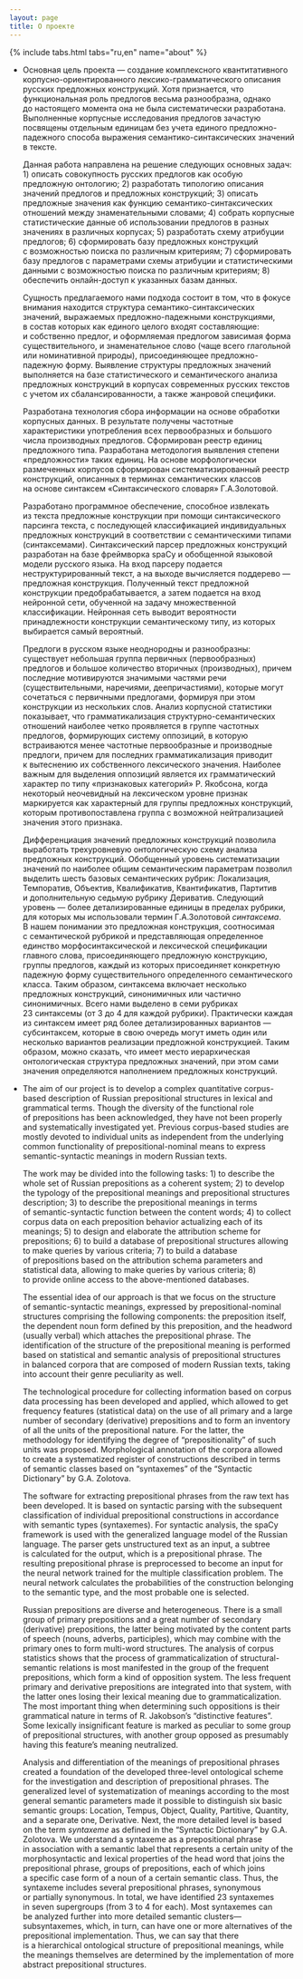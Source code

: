 ```yaml
---
layout: page
title: О проекте
---
```


{% include tabs.html tabs="ru,en" name="about" %}

<ul class="tab-content" id="tabs" data-name="about">
  <li class="active">
<p>Основная цель проекта — создание комплексного квантитативного корпусно-ориентированного лексико-грамматического описания русских предложных конструкций. Хотя признается, что функциональная роль предлогов весьма разнообразна, однако до настоящего момента она не была систематически разработана. Выполненные корпусные исследования предлогов зачастую посвящены отдельным единицам без учета единого предложно-падежного способа выражения семантико-синтаксических значений в тексте.</p>

<p>Данная работа направлена на решение следующих основных задач: 1) описать совокупность русских предлогов как особую предложную онтологию; 2) разработать типологию описания значений предлогов и предложных конструкций; 3) описать предложные значения как функцию семантико-синтаксических отношений между знаменательными словами; 4) собрать корпусные статистические данные об использовании предлогов в разных значениях в различных корпусах; 5) разработать схему атрибуции предлогов; 6) сформировать базу предложных конструкций с возможностью поиска по различным критериям; 7) сформировать базу предлогов с параметрами схемы атрибуции и статистическими данными с возможностью поиска по различным критериям; 8) обеспечить онлайн-доступ к указанных базам данных.</p>

<p>Сущность предлагаемого нами подхода состоит в том, что в фокусе внимания находится структура семантико-синтаксических значений, выражаемых предложно-падежными конструкциями, в состав которых как единого целого входят составляющие: и собственно предлог, и оформляемая предлогом зависимая форма существительного, и знаменательное слово (чаще всего глагольной или номинативной природы), присоединяющее предложно-падежную форму. Выявление структуры предложных значений выполняется на базе статистического и семантического анализа предложных конструкций в корпусах современных русских текстов с учетом их сбалансированности, а также жанровой специфики.</p>

<p>Разработана технология сбора информации на основе обработки корпусных данных. В результате получены частотные характеристики употребления всех первообразных и большого числа производных предлогов. Сформирован реестр единиц предложного типа. Разработана методология выявления степени «предложности» таких единиц. На основе морфологически размеченных корпусов сформирован систематизированный реестр конструкций, описанных в терминах семантических классов на основе синтаксем «Синтаксического словаря» Г.А.Золотовой.</p>

<p>Разработано программное обеспечение, способное извлекать из текста предложные конструкции при помощи синтаксического парсинга текста, с последующей классификацией индивидуальных предложных конструкций в соответствии с семантическими типами (синтаксемами). Синтаксический парсер предложных конструкций разработан на базе фреймворка spaCy и обобщенной языковой модели русского языка. На вход парсеру подается неструктурированный текст, а на выходе вычисляется поддерево — предложная конструкция. Полученный текст предложной конструкции предобрабатывается, а затем подается на вход нейронной сети, обученной на задачу множественной классификации. Нейронная сеть выводит вероятности принадлежности конструкции семантическому типу, из которых выбирается самый вероятный.</p>

<p>Предлоги в русском языке неоднородны и разнообразны: существует небольшая группа первичных (первообразных) предлогов и большое количество вторичных (производных), причем последние мотивируются значимыми частями речи (существительными, наречиями, деепричастиями), которые могут сочетаться с первичными предлогами, формируя при этом конструкции из нескольких слов. Анализ корпусной статистики показывает, что грамматикализация структурно-семантических отношений наиболее четко проявляется в группе частотных предлогов, формирующих систему оппозиций, в которую встраиваются менее частотные первообразные и производные предлоги, причем для последних грамматикализация приводит к вытеснению их собственного лексического значения. Наиболее важным для выделения оппозиций является их грамматический характер по типу «признаковых категорий» Р. Якобсона, когда некоторый неочевидный на лексическом уровне признак маркируется как характерный для группы предложных конструкций, которым противопоставлена группа с возможной нейтрализацией значения этого признака.</p>

<p>Дифференциация значений предложных конструкций позволила выработать трехуровневую онтологическую схему анализа предложных конструкций. Обобщенный уровень систематизации значений по наиболее общим семантическим параметрам позволил выделить шесть базовых семантических рубрик: Локализация, Темпоратив, Объектив, Квалификатив, Квантификатив, Партитив и дополнительную седьмую рубрику Дериватив. Следующий уровень — более детализированные единицы в пределах рубрики, для которых мы использовали термин Г.А.Золотовой <i>синтаксема</i>. В нашем понимании это предложная конструкция, соотносимая с семантической рубрикой и представляющая определенное единство морфосинтаксической и лексической спецификации главного слова, присоединяющего предложную конструкцию, группы предлогов, каждый из которых присоединяет конкретную падежную форму существительного определенного семантического класса. Таким образом, синтаксема включает несколько предложных конструкций, синонимичных или частично синонимичных. Всего нами выделено в семи рубриках 23 синтаксемы (от 3 до 4 для каждой рубрики). Практически каждая из синтаксем имеет ряд более детализированных вариантов — субсинтаксем, которые в свою очередь могут иметь один или несколько вариантов реализации предложной конструкцией. Таким образом, можно сказать, что имеет место иерархическая онтологическая структура предложных значений, при этом сами значения определяются наполнением предложных конструкций.</p>
  </li>

  <li>
<p>The aim of our project is to develop a complex quantitative corpus-based description of Russian prepositional structures in lexical and grammatical terms. Though the diversity of the functional role of prepositions has been acknowledged, they have not been properly and systematically investigated yet. Previous corpus-based studies are mostly devoted to individual units as independent from the underlying common functionality of prepositional-nominal means to express semantic-syntactic meanings in modern Russian texts.</p>

<p>The work may be divided into the following tasks: 1) to describe the whole set of Russian prepositions as a coherent system; 2) to develop the typology of the prepositional meanings and prepositional structures description; 3) to describe the prepositional meanings in terms of semantic-syntactic function between the content words; 4) to collect corpus data on each preposition behavior actualizing each of its meanings; 5) to design and elaborate the attribution scheme for prepositions; 6) to build a database of prepositional structures allowing to make queries by various criteria; 7) to build a database of prepositions based on the attribution schema parameters and statistical data, allowing to make queries by various criteria; 8) to provide online access to the above-mentioned databases.</p>

<p>The essential idea of our approach is that we focus on the structure of semantic-syntactic meanings, expressed by prepositional-nominal structures comprising the following components: the preposition itself, the dependent noun form defined by this preposition, and the headword (usually verbal) which attaches the prepositional phrase. The identification of the structure of the prepositional meaning is performed based on statistical and semantic analysis of prepositional structures in balanced corpora that are composed of modern Russian texts, taking into account their genre peculiarity as well.</p>

<p>The technological procedure for collecting information based on corpus data processing has been developed and applied, which allowed to get frequency features (statistical data) on the use of all primary and a large number of secondary (derivative) prepositions and to form an inventory of all the units of the prepositional nature. For the latter, the methodology for identifying the degree of “prepositionality” of such units was proposed. Morphological annotation of the corpora allowed to create a systematized register of constructions described in terms of semantic classes based on “syntaxemes” of the “Syntactic Dictionary” by G.A. Zolotova.</p>

<p>The software for extracting prepositional phrases from the raw text has been developed. It is based on syntactic parsing with the subsequent classification of individual prepositional constructions in accordance with semantic types (syntaxemes). For syntactic analysis, the spaCy framework is used with the generalized language model of the Russian language. The parser gets unstructured text as an input, a subtree is calculated for the output, which is a prepositional phrase. The resulting prepositional phrase is preprocessed to become an input for the neural network trained for the multiple classification problem. The neural network calculates the probabilities of the construction belonging to the semantic type, and the most probable one is selected.</p>

<p>Russian prepositions are diverse and heterogeneous. There is a small group of primary prepositions and a great number of secondary (derivative) prepositions, the latter being motivated by the content parts of speech (nouns, adverbs, participles), which may combine with the primary ones to form multi-word structures. The analysis of corpus statistics shows that the process of grammaticalization of structural-semantic relations is most manifested in the group of the frequent prepositions, which form a kind of opposition system. The less frequent primary and derivative prepositions are integrated into that system, with the latter ones losing their lexical meaning due to grammaticalization. The most important thing when determining such oppositions is their grammatical nature in terms of R. Jakobson’s “distinctive features”. Some lexically insignificant feature is marked as peculiar to some group of prepositional structures, with another group opposed as presumably having this feature’s meaning neutralized.</p>

<p>Analysis and differentiation of the meanings of prepositional phrases created a foundation of the developed three-level ontological scheme for the investigation and description of prepositional phrases. The generalized level of systematization of meanings according to the most general semantic parameters made it possible to distinguish six basic semantic groups: Location, Tempus, Object, Quality, Partitive, Quantity, and a separate one, Derivative. Next, the more detailed level is based on the term <i>syntaxeme</i> as defined in the “Syntactic Dictionary” by G.A. Zolotova. We understand a syntaxeme as a prepositional phrase in association with a semantic label that represents a certain unity of the morphosyntactic and lexical properties of the head word that joins the prepositional phrase, groups of prepositions, each of which joins a specific case form of a noun of a certain semantic class. Thus, the syntaxeme includes several prepositional phrases, synonymous or partially synonymous. In total, we have identified 23 syntaxemes in seven supergroups (from 3 to 4 for each). Most syntaxemes can be analyzed further into more detailed semantic clusters—subsyntaxemes, which, in turn, can have one or more alternatives of the prepositional implementation. Thus, we can say that there is a hierarchical ontological structure of prepositional meanings, while the meanings themselves are determined by the implementation of more abstract prepositional structures.</p>
  </li>
</ul>

